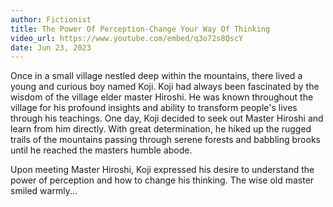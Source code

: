 ```yaml
---
author: Fictionist
title: The Power Of Perception-Change Your Way Of Thinking
video_url: https://www.youtube.com/embed/q3o72s8QscY
date: Jun 23, 2023
---
```

Once in a small village nestled deep within the mountains, there lived a young and curious boy named Koji. Koji had always been fascinated by the wisdom of the village elder master Hiroshi. He was known throughout the village for his profound insights and ability to transform people's lives through his teachings. One day, Koji decided to seek out Master Hiroshi and learn from him directly. With great determination, he hiked up the rugged trails of the mountains passing through serene forests and babbling brooks until he reached the masters humble abode.

Upon meeting Master Hiroshi, Koji expressed his desire to understand the power of perception and how to change his thinking. The wise old master smiled warmly...
